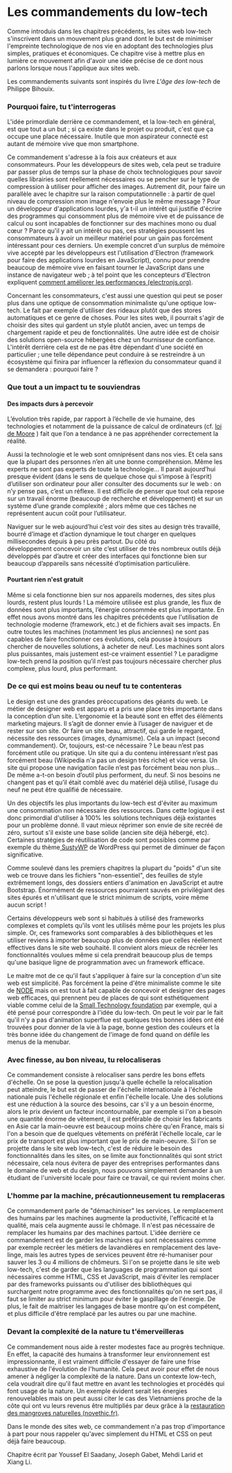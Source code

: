 # Les commandements du low-tech

Comme introduis dans les chapitres précédents, les sites web low-tech s'inscrivent dans un mouvement plus grand dont le but est de minimiser l'empreinte technologique de nos vie en adoptant des technologies plus simples, pratiques et économiques. Ce chapitre vise à mettre plus en lumière ce mouvement afin d'avoir une idée précise de ce dont nous parlons lorsque nous l'applique aux sites web.

Les commandements suivants sont inspirés du livre *L'âge des low-tech* de Philippe Bihouix.

### Pourquoi faire, tu t'interrogeras

L'idée primordiale derrière ce commandement, et la low-tech en général, est que tout a un but ; si ça existe dans le projet ou produit, c'est que ça occupe une place nécessaire. Inutile que mon aspirateur connecté est autant de mémoire vive que mon smartphone.

Ce commandement s'adresse à la fois aux créateurs et aux consommateurs. Pour les développeurs de sites web, cela peut se traduire par passer plus de temps sur la phase de choix technologiques pour savoir quelles librairies sont réellement nécessaires ou se pencher sur le type de compression à utiliser pour afficher des images. Autrement dit, pour faire un parallèle avec le chapitre sur la raison computationnelle : à partir de quel niveau de compression mon image n'envoie plus le même message ? Pour un développeur d'applications lourdes, y'a t-il un intérêt qui justifie d'écrire des programmes qui consomment plus de mémoire vive et de puissance de calcul ou sont incapables de fonctionner sur des machines mono ou dual cœur ? Parce qu'il y ait un intérêt ou pas, ces stratégies poussent les consommateurs à avoir un meilleur matériel pour un gain pas forcément intéressant pour ces derniers. Un exemple concret d'un surplus de mémoire vive accepté par les développeurs est l'utilisation d'Electron (framework pour faire des applications lourdes en JavaScript), connu pour prendre beaucoup de mémoire vive en faisant tourner le JavaScript dans une instance de navigateur web ; à tel point que les concepteurs d'Electron expliquent [comment améliorer les performances (electronjs.org)](https://www.electronjs.org/docs/tutorial/performance).

Concernant les consommateurs, c'est aussi une question qui peut se poser plus dans une optique de consommation minimaliste qu'une optique low-tech. Le fait par exemple d'utiliser des rideaux plutôt que des stores automatiques et ce genre de choses. Pour les sites web, il pourrait s'agir de choisir des sites qui gardent un style plutôt ancien, avec un temps de chargement rapide et peu de fonctionnalités. Une autre idée est de choisir des solutions open-source hébergées chez un fournisseur de confiance. L'intérêt derrière cela est de ne pas être dépendant d'une société en particulier ; une telle dépendance peut conduire à se restreindre à un écosystème qui finira par influencer la réflexion du consommateur quand il se demandera : pourquoi faire ?

### Que tout a un impact tu te souviendras

#### Des impacts durs à percevoir

L’évolution très rapide, par rapport à l’échelle de vie humaine, des technologies et notamment de la puissance de calcul de ordinateurs (cf. [loi de Moore](https://fr.wikipedia.org/wiki/Loi_de_Moore) ) fait que l’on a tendance à ne pas appréhender correctement la réalité.

Aussi la technologie et le web sont omniprésent dans nos vies. Et cela sans que la plupart des personnes n’en ait une bonne compréhension. Même les experts ne sont pas experts de toute la technologie… Il parait aujourd’hui presque évident (dans le sens de quelque chose qui s’impose à l’esprit) d’utiliser son ordinateur pour aller consulter des documents sur le web : on n’y pense pas, c’est un réflexe. Il est difficile de penser que tout cela repose sur un travail énorme (beaucoup de recherche et développement) et sur un système d’une grande complexité ; alors même que ces tâches ne représentent aucun coût pour l’utilisateur.

Naviguer sur le web aujourd’hui c’est voir des sites au design très travaillé, bourré d’image et d’action dynamique le tout charger en quelques millisecondes depuis à peu près partout. Du côté du développement concevoir un site c’est utiliser de très nombreux outils déjà développés par d’autre et créer des interfaces qui fonctionne bien sur beaucoup d’appareils sans nécessité d’optimisation particulière.

#### Pourtant rien n'est gratuit

Même si cela fonctionne bien sur nos appareils modernes, des sites plus lourds, restent plus lourds ! La mémoire utilisée est plus grande, les flux de données sont plus importants, l’énergie consommée est plus importante. En effet nous avons montré dans les chapitres précédents que l'utilisation de technologie moderne (framework, etc.) et de fichiers avait ses impacts. En outre toutes les machines (notamment les plus anciennes) ne sont pas capables de faire fonctionner ces évolutions, cela pousse à toujours chercher de nouvelles solutions, à acheter de neuf. Les machines sont alors plus puissantes, mais justement est-ce vraiment essentiel ? Le paradigme low-tech prend la position qu’il n’est pas toujours nécessaire chercher plus complexe, plus lourd, plus performant.

### De ce qui est moins beau ou neuf tu te contenteras

Le design est une des grandes préoccupations des géants du web. Le métier de designer web est apparu et a pris une place très importante dans la conception d’un site. L’ergonomie et la beauté sont en effet des éléments marketing majeurs. Il s’agit de donner envie à l’usager de naviguer et de rester sur son site. Or faire un site beau, attractif, qui garde le regard, nécessite des ressources (images, dynamisme). Cela a un impact (second commandement). Or, toujours, est-ce nécessaire ? Le beau n’est pas forcément utile ou pratique. Un site qui a du contenu intéressant n’est pas forcément beau (Wikipedia n'a pas un design très riche) et vice versa. Un site qui propose une navigation facile n’est pas forcément beau non plus... De même a-t-on besoin d’outil plus performent, du neuf. Si nos besoins ne changent pas et qu’il était comblé avec du matériel déjà utilisé, l’usage du neuf ne peut être qualifié de nécessaire.

Un des objectifs les plus importants du low-tech est d'éviter au maximum une consommation non nécessaire des ressources. Dans cette logique il est donc primordial d'utiliser à 100% les solutions techniques déjà existantes pour un problème donné. Il vaut mieux réprimer son envie de site recréé de zéro, surtout s'il existe une base solide (ancien site déjà hébergé, etc). Certaines stratégies de réutilisation de code sont possibles comme par exemple du thème[ SustyWP](https://sustywp.com/) de WordPress qui permet de diminuer de façon significative.

Comme soulevé dans les premiers chapitres la plupart du "poids" d'un site web ce trouve dans les fichiers "non-essentiel", des feuilles de style extrêmement longs, des dossiers entiers d'animation en JavaScript et autre Bootstrap. Énormément de ressources pourraient sauvés en privilégiant des sites épurés et n'utilisant que le strict minimum de scripts, voire même aucun script !

Certains développeurs web sont si habitués à utilisé des frameworks complexes et complets qu'ils vont les utilisés même pour les projets les plus simple. Or, ces frameworks sont comparables à des bibliothèques et les utiliser reviens à importer beaucoup plus de données que celles réellement effectives dans le site web souhaité. Il convient alors mieux de récréer les fonctionnalités voulues même si cela prendrait beaucoup plus de temps qu'une basique ligne de programmation avec un framework efficace.

Le maitre mot de ce qu'il faut s'appliquer à faire sur la conception d'un site web est simplicité. Pas forcément la peine d'être minimaliste comme le site de [NODE](https://n-o-d-e.net/) mais on est tout à fait capable de concevoir et designer des pages web efficaces, qui prennent peu de places de qui sont esthétiquement viable comme celui de la [Small Technology foundation](https://small-tech.org/) par exemple, qui a été pensé pour correspondre à l'idée du low-tech. On peut le voir par le fait qu'il n'y a pas d'animation superflue est quelques très bonnes idées ont été trouvées pour donner de la vie à la page, bonne gestion des couleurs et la très bonne idée du changement de l'image de fond quand on défile les menus de la menubar.

### Avec finesse, au bon niveau, tu relocaliseras

Ce commandement consiste à relocaliser sans perdre les bons effets d'échelle.  On se pose la question jusqu'à quelle échelle la relocalisation peut atteindre, le but est de passer de l'échelle internationale à l'échelle nationale puis l'échelle régionale et enfin l'échelle locale. Une des solutions est une réduction à la source des besoins, car s'il y a un besoin énorme, alors le prix devient un facteur incontournable, par exemple si l'on a besoin une quantité énorme de vêtement, il est préférable de choisir les fabricants en Asie car la main-oeuvre est beaucoup moins chère qu'en France, mais si l'on a besoin que de quelques vêtements on préférât l'échelle locale, car le prix de transport est plus important que le prix de main-oeuvre. Si l'on se projette dans le site web low-tech, c'est de réduire le besoin des fonctionnalités dans les sites, on se limite aux fonctionnalités qui sont strict nécessaire, cela nous évitera de payer des entreprises performantes dans le domaine de web et du design, nous pouvons simplement demander à un étudiant de l'université locale pour faire ce travail, ce qui revient moins cher.

### L'homme par la machine, précautionneusement tu remplaceras

Ce commandement parle de "démachiniser" les services. Le remplacement des humains par les machines augmente la productivité, l'efficacité et la qualité, mais cela augmente aussi le chômage. Il n'est pas nécessaire de remplacer les humains par des machines partout. L'idée derrière ce commandement est de garder les machines qui sont nécessaires comme par exemple recréer les métiers de lavandières en remplacement des lave-linge, mais les autres types de services peuvent être ré-humaniser pour sauver les 3 ou 4 millions de chômeurs.  Si l'on se projette dans le site web low-tech, c'est de garder que les languages de programmation qui sont nécessaires comme HTML, CSS et JavaScript, mais d'éviter les remplacer par des frameworks puissants ou d'utiliser des bibliothèques qui surchargent notre programme avec des fonctionnalités qu'on ne sert pas, il faut se limiter au strict minimum pour éviter le gaspillage de l'énergie. De plus, le fait de maitriser les langages de base montre qu'on est compétent, et plus difficile d'être remplacé par les autres ou par une machine.

### Devant la complexité de la nature tu t'émerveilleras

Ce commandement nous aide à rester modestes face au progrès technique. En effet, la capacité des humains à transformer leur environnement est impressionnante, il est vraiment difficile d'essayer de faire une frise exhaustive de l'évolution de l'humanité. Cela peut avoir pour effet de nous amener à négliger la complexité de la nature. Dans un contexte low-tech, cela voudrait dire qu'il faut mettre en avant les technologies et procédés qui font usage de la nature. Un exemple évident serait les énergies renouvelables mais on peut aussi citer le cas des Vietnamiens proche de la côte qui ont vu leurs revenus être multipliés par deux grâce à la [restauration des mangroves naturelles (novethic.fr)](https://www.novethic.fr/actualite/environnement/biodiversite/isr-rse/vive-la-biodiversite-la-nature-socle-de-l-economie-148822.html).

Dans le monde des sites web, ce commandement n'a pas trop d'importance à part pour nous rappeler qu'avec simplement du HTML et CSS on peut déjà faire beaucoup.

Chapitre écrit par Youssef El Saadany, Joseph Gabet, Mehdi Larid et Xiang Li.